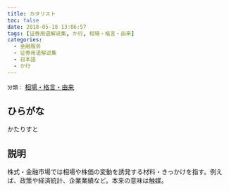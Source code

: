```yaml
---
title: カタリスト
toc: false
date: 2018-05-18 13:06:57
tags: [证券用语解说集, か行, 相場・格言・由来]
categories:
  - 金融服务
  - 证券用语解说集
  - 日本語
  - か行
---
```


`分類：` [相場・格言・由来](/tags/相場・格言・由来/)

## ひらがな

かたりすと

## 説明

株式・金融市場では相場や株価の変動を誘発する材料・きっかけを指す。例えば、政策や経済統計、企業業績など。本来の意味は触媒。
